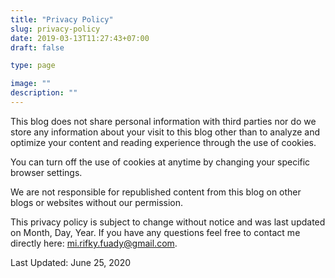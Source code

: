 ```yaml
---
title: "Privacy Policy"
slug: privacy-policy
date: 2019-03-13T11:27:43+07:00
draft: false

type: page

image: ""
description: ""
---
```


This blog does not share personal information with third parties nor do we store any information about your visit to this blog other than to analyze and optimize your content and reading experience through the use of cookies.

You can turn off the use of cookies at anytime by changing your specific browser settings.

We are not responsible for republished content from this blog on other blogs or websites without our permission.

This privacy policy is subject to change without notice and was last updated on Month, Day, Year. If you have any questions feel free to contact me directly here: <a href="mailto:mi.rifky.fuady@gmail.com">mi.rifky.fuady@gmail.com</a>.

Last Updated: June 25, 2020